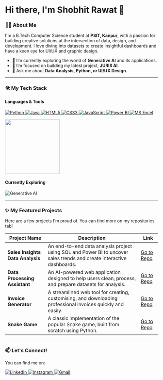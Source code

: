 # Hi there, I'm Shobhit Rawat 👋


### 👨‍💻 About Me

I'm a B.Tech Computer Science student at **PSIT, Kanpur**, with a passion for building creative solutions at the intersection of data, design, and development. I love diving into datasets to create insightful dashboards and have a keen eye for UI/UX and graphic design.

- 🌱 I’m currently exploring the world of **Generative AI** and its applications.
- 🔭 I’m focused on building my latest project, **JURIS AI**.
- 💬 Ask me about **Data Analysis, Python, or UI/UX Design**.

---

### 🛠️ My Tech Stack

#### Languages & Tools
<p align="left">
  <a href="https://www.python.org" target="_blank"> <img src="https://img.shields.io/badge/Python-3776AB?style=for-the-badge&logo=python&logoColor=white" alt="Python"/> </a>
  <a href="https://www.java.com" target="_blank"> <img src="https://img.shields.io/badge/Java-ED8B00?style=for-the-badge&logo=openjdk&logoColor=white" alt="Java"/> </a>
  <a href="https://developer.mozilla.org/en-US/docs/Web/HTML" target="_blank"> <img src="https://img.shields.io/badge/HTML5-E34F26?style=for-the-badge&logo=html5&logoColor=white" alt="HTML5"/> </a>
  <a href="https://developer.mozilla.org/en-US/docs/Web/CSS" target="_blank"> <img src="https://img.shields.io/badge/CSS3-1572B6?style=for-the-badge&logo=css3&logoColor=white" alt="CSS3"/> </a>
  <a href="https://developer.mozilla.org/en-US/docs/Web/JavaScript" target="_blank"> <img src="https://img.shields.io/badge/JavaScript-F7DF1E?style=for-the-badge&logo=javascript&logoColor=black" alt="JavaScript"/> </a>
  <a href="https://powerbi.microsoft.com/" target="_blank"> <img src="https://img.shields.io/badge/Power_BI-F2C811?style=for-the-badge&logo=powerbi&logoColor=black" alt="Power BI"/> </a>
  <a href="https://www.microsoft.com/en-us/microsoft-365/excel" target="_blank"> <img src="https://img.shields.io/badge/Microsoft_Excel-217346?style=for-the-badge&logo=microsoftexcel&logoColor=white" alt="MS Excel"/> </a>
</p>

<p align="left">
  <a href="https://github.com/im-shobhit">
    <img height="180em" src="https://github-readme-stats.vercel.app/api/top-langs/?username=im-shobhit&layout=compact&langs_count=8&theme=radical"/>
  </a>
</p>

#### Currently Exploring
<p align="left">
  <img src="https://img.shields.io/badge/Generative_AI-8A2BE2?style=for-the-badge&logo=openai&logoColor=white" alt="Generative AI"/>
</p>

---

### ✨ My Featured Projects

Here are a few projects I'm proud of. You can find more on my repositories tab!

| Project Name | Description | Link |
|--------------|-------------|------|
| **Sales Insights Data Analysis** | An end-to-end data analysis project using SQL and Power BI to uncover sales trends and create interactive dashboards. | [Go to Repo](https://github.com/im-shobhit/Sales-Insights-Data-Analysis) |
| **Data Processing Assistant** | An AI-powered web application designed to help users clean, process, and prepare datasets for analysis. | [Go to Repo](https://github.com/im-shobhit/Data-Processing-Assistant) |
| **Invoice Generator** | A streamlined web tool for creating, customising, and downloading professional invoices quickly and easily. | [Go to Repo](https://github.com/im-shobhit/Invoice-Generator) |
| **Snake Game** | A classic implementation of the popular Snake game, built from scratch using Python. | [Go to Repo](https://github.com/im-shobhit/Snake-Game) |

---

### 📫 Let's Connect!

You can find me on:

<p align="left">
  <a href="https://www.linkedin.com/in/shobhit-rawat-61752635b/" target="_blank">
    <img src="https://skillicons.dev/icons?i=linkedin" alt="LinkedIn" />
  </a>
  <a href="https://www.instagram.com/__worst_personality__/" target="_blank">
    <img src="https://skillicons.dev/icons?i=instagram" alt="Instagram" />
  </a>
  <a href="ishobhitrawat.com" target="_blank"> <img src="https://skillicons.dev/icons?i=gmail" alt="Gmail" />
  </a>
</p>
